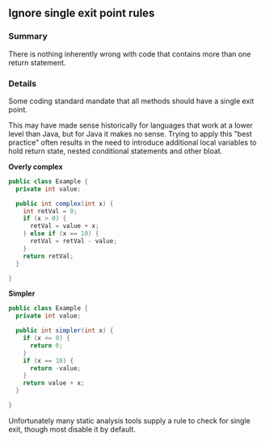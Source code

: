 ## Ignore single exit point rules

### Summary

There is nothing inherently wrong with code that contains more than one return statement.

### Details

Some coding standard mandate that all methods should have a single exit point.

This may have made sense historically for languages that work at a lower level than Java, but for Java it makes no sense. Trying to apply this "best practice" often results in the need to introduce additional local variables to hold return state, nested conditional statements and other bloat.

**Overly complex**
```java
public class Example {
  private int value;

  public int complex(int x) {
    int retVal = 0;
    if (x > 0) {
      retVal = value + x;
    } else if (x == 10) {
      retVal = retVal - value;
    }
    return retVal;
  }

}
```

**Simpler**
```java
public class Example {
  private int value;

  public int simpler(int x) {
    if (x <= 0) {
      return 0;
    }
    if (x == 10) {
      return -value;
    }
    return value + x;
  }

}
```

Unfortunately many static analysis tools supply a rule to check for single exit, though most disable it by default.


